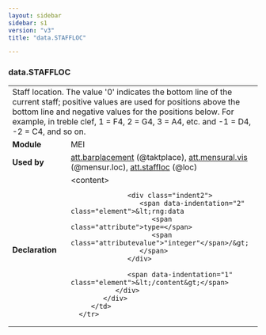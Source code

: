 ```yaml
---
layout: sidebar
sidebar: s1
version: "v3"
title: "data.STAFFLOC"

---
```


<div class="macroSpec">
   <h3 id="data.STAFFLOC">data.STAFFLOC</h3>
   <table class="wovenodd">
      <tr>
         <td colspan="2" class="wovenodd-col2">Staff location. The value '0' indicates the bottom line of the current staff; positive
            values are used for positions above the bottom line and negative values for the positions
            below. For example, in treble clef, 1 = F4, 2 = G4, 3 = A4, etc. and -1 = D4, -2 =
            C4, and
            so on.
         </td>
      </tr>
      <tr>
         <td class="wovenodd-col1">
            <strong>Module</strong>
         </td>
         <td class="wovenodd-col2">MEI</td>
      </tr>
      <tr>
         <td class="wovenodd-col1">
            <strong>Used by</strong>
         </td>
         <td class="wovenodd-col2">
            <div class="parent">
               <a class="link_odd_classSpec" href="/{{ page.version }}/attribute-classes/att.barplacement.html">att.barplacement</a> (@taktplace), 
               <a class="link_odd_classSpec" href="/{{ page.version }}/attribute-classes/att.mensural.vis.html">att.mensural.vis</a> (@mensur.loc), 
               <a class="link_odd_classSpec" href="/{{ page.version }}/attribute-classes/att.staffloc.html">att.staffloc</a> (@loc)
            </div>
         </td>
      </tr>
      <tr>
         <td class="wovenodd-col1">
            <strong>Declaration</strong>
         </td>
         <td class="wovenodd-col2">
            <div xml:space="preserve" class="pre">
               <div class="indent1">
                  <span data-indentation="1" class="element">&lt;content&gt;</span>
                  
                  <div class="indent2">
                     <span data-indentation="2" class="element">&lt;rng:data 
                        <span class="attribute">type=</span>
                        <span class="attributevalue">"integer"</span>/&gt;
                     </span>
                  </div>
                  
                  <span data-indentation="1" class="element">&lt;/content&gt;</span>
               </div>
            </div>
         </td>
      </tr>
   </table>
</div>